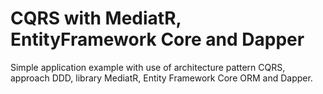 # CQRS with MediatR, EntityFramework Core and Dapper

Simple application example with use of architecture pattern CQRS, approach DDD, library MediatR, Entity Framework Core ORM and Dapper.
